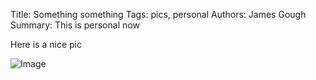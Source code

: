 Title: Something something
Tags: pics, personal
Authors: James Gough
Summary: This is personal now

Here is a nice pic

![Image]({static}/images/cool_pic.jpg)